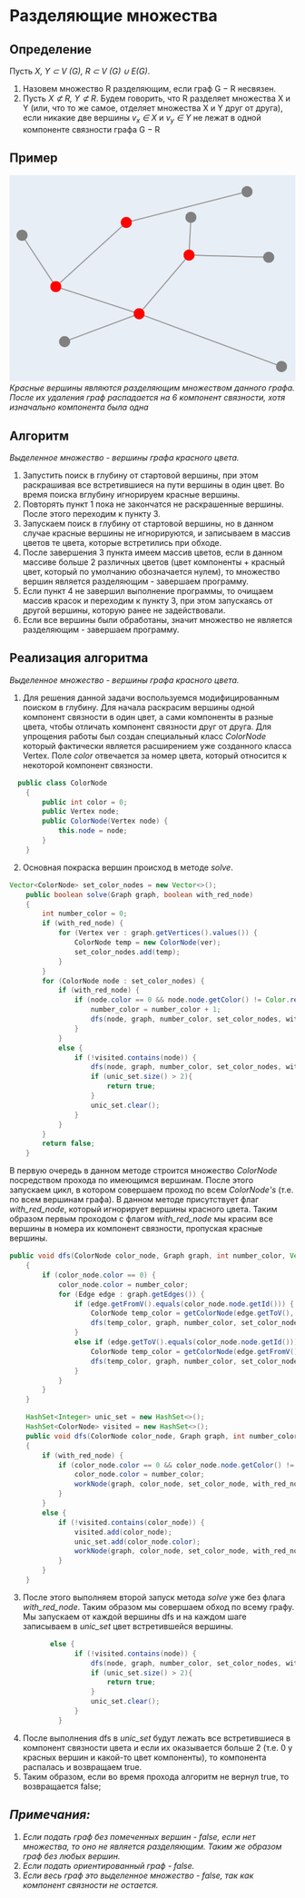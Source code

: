 # Разделяющие множества

## Определение
Пусть _X, Y ⊂ V (G), R ⊂ V (G) ∪ E(G)_.
1) Назовем множество R разделяющим, если граф G − R несвязен.
2) Пусть _X ⊄ R, Y ⊄ R_. Будем говорить, что R разделяет множества X и Y (или, что то же самое, отделяет множества X и Y друг от
друга), если никакие две вершины _v<sub>x</sub> ∈ X_ и _v<sub>y</sub> ∈ Y_ не лежат в одной
компоненте связности графа G − R

## Пример
![img1.png](pictures%2Fimg1.png) <br>
*Красные вершины являются разделяющим множеством данного графа. После их удаления граф распадается на 6 компонент связности, хотя изначально компонента была одна*

## Алгоритм
*Выделенное множество - вершины графа красного цвета.* <br>
1. Запустить поиск в глубину от стартовой вершины, при этом раскрашивая все встретившиеся на пути вершины в один цвет. Во время поиска вглубину игнорируем красные вершины.
2. Повторять пункт 1 пока не закончатся не раскрашенные вершины. После этого переходим к пункту 3.
3. Запускаем поиск в глубину от стартовой вершины, но в данном случае красные вершины не игнорируются, и записываем в массив цветов те цвета, которые встретились при обходе. 
4. После завершения 3 пункта имеем массив цветов, если в данном массиве больше 2 различных цветов (цвет компоненты + красный цвет, который по умолчанию обозначается нулем), то множество вершин является разделяющим - завершаем программу.
5. Если пункт 4 не завершил выполнение программы, то очищаем массив красок и переходим к пункту 3, при этом запускаясь от другой вершины, которую ранее не задействовали.
6. Если все вершины были обработаны, значит множество не является разделяющим - завершаем программу.

## Реализация алгоритма
*Выделенное множество - вершины графа красного цвета.* <br>
1. Для решения данной задачи воспользуемся модифицированным поиском в глубину.
Для начала раскрасим вершины одной компонент связности в один цвет, а сами компоненты в разные цвета, чтобы отличать компонент связности друг от друга. Для упрощения работы был создан специальный класс *ColorNode* который фактически является расширением уже созданного класса Vertex. Поле *color* отвечается за номер цвета, который относится к некоторой компонент связности.
```Java 
  public class ColorNode
    {
        public int color = 0;
        public Vertex node;
        public ColorNode(Vertex node) {
            this.node = node;
        }
    }
```
2. Основная покраска вершин происход в методе *solve*. 
```Java
Vector<ColorNode> set_color_nodes = new Vector<>();
    public boolean solve(Graph graph, boolean with_red_node)
    {
        int number_color = 0;
        if (with_red_node) {
            for (Vertex ver : graph.getVertices().values()) {
                ColorNode temp = new ColorNode(ver);
                set_color_nodes.add(temp);
            }
        }
        for (ColorNode node : set_color_nodes) {
            if (with_red_node) {
                if (node.color == 0 && node.node.getColor() != Color.red) {
                    number_color = number_color + 1;
                    dfs(node, graph, number_color, set_color_nodes, with_red_node);
                }
            }
            else {
                if (!visited.contains(node)) {
                    dfs(node, graph, number_color, set_color_nodes, with_red_node);
                    if (unic_set.size() > 2){
                        return true;
                    }
                    unic_set.clear();
                }
            }
        }
        return false;
    }

```
В первую очередь в данном методе строится множество *ColorNode* посредством прохода по имеющимся вершинам. После этого запускаем цикл, в котором совершаем проход по всем *ColorNode's* (т.е. по всем вершинам графа). В данном методе присутствует флаг *with_red_node*, который игнорирует вершины красного цвета. Таким образом первым проходом с флагом *with_red_node* мы красим все вершины в номера их компонент связности, пропуская красные вершины.
```Java
public void dfs(ColorNode color_node, Graph graph, int number_color, Vector<ColorNode> set_color_node)
    {
        if (color_node.color == 0) {
            color_node.color = number_color;
            for (Edge edge : graph.getEdges()) {
                if (edge.getFromV().equals(color_node.node.getId())) {
                    ColorNode temp_color = getColorNode(edge.getToV(), set_color_node);
                    dfs(temp_color, graph, number_color, set_color_node);
                }
                else if (edge.getToV().equals(color_node.node.getId())) {
                    ColorNode temp_color = getColorNode(edge.getFromV(), set_color_node);
                    dfs(temp_color, graph, number_color, set_color_node);
                }
            }
        }
    }
```
```Java
    HashSet<Integer> unic_set = new HashSet<>();
    HashSet<ColorNode> visited = new HashSet<>();
    public void dfs(ColorNode color_node, Graph graph, int number_color, Vector<ColorNode> set_color_node, boolean with_red_node)
    {
        if (with_red_node) {
            if (color_node.color == 0 && color_node.node.getColor() != Color.red) {
                color_node.color = number_color;
                workNode(graph, color_node, set_color_node, with_red_node, number_color);
            }
        }
        else {
            if (!visited.contains(color_node)) {
                visited.add(color_node);
                unic_set.add(color_node.color);
                workNode(graph, color_node, set_color_node, with_red_node, number_color);
            }
        }
    }
```
3. После этого выполняем второй запуск метода *solve* уже без флага *with_red_node*. Таким образом мы совершаем обход по всему графу. Мы запускаем от каждой вершины dfs и на каждом шаге записываем в *unic_set* цвет встретившейся вершины.
```Java
          else {
                if (!visited.contains(node)) {
                    dfs(node, graph, number_color, set_color_nodes, with_red_node);
                    if (unic_set.size() > 2){
                        return true;
                    }
                    unic_set.clear();
                }
            }
```
4. После выполнения dfs в *unic_set* будут лежать все встретившиеся в компонент связности цвета и если их оказывается больше 2 (т.е. 0 у красных вершин и какой-то цвет компоненты), то компонента распалась и возвращаем true.
5. Таким образом, если во время прохода алгоритм не вернул true, то возвращается false;
## *Примечания:*
1. *Если подать граф без помеченных вершин - false, если нет множества, то оно не является разделяющим. Таким же образом граф без любых вершин.*
2. *Если подать ориентированный граф - false.*
3. *Если весь граф это выделенное множество - false, так как компонент связности не остается.*

